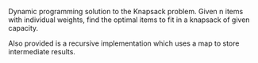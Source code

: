 Dynamic programming solution to the Knapsack problem.
Given n items with individual weights, find the optimal items to fit in a knapsack of given capacity.

Also provided is a recursive implementation which uses a map to store intermediate results.
